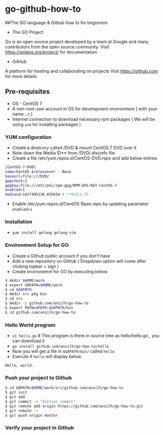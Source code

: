 # go-github-how-to

##The GO language & Github how to for beginners

* The GO Project

Go is an open source project developed by a team at Google and many contributors from the open source community. 
Visit https://golang.org/project/ for documentation 

* GitHub 

A platform for hosting and collaborating on projects
Visit https://github.com for more details

## Pre-requisites

* OS - CentOS 7 
* A non-root user account in OS for development environment [ with your name ;-) ]
* Internet connection to download necessary rpm packages ( We will be using `yum` for installing packages )

### YUM configuration

* Create a diretcory called /DVD & mount CentOS 7 DVD over it
* Note down the Media ID** from /DVD/.discinfo file
* Create a file /etc/yum.repos.d/CentOS-DVD.repo and add below entries
```bash
[CentOS-7-DVD]
name=CentOS-$releasever - Base
baseurl=file:///DVD/
gpgcheck=1
gpgkey=file:///etc/pki/rpm-gpg/RPM-GPG-KEY-CentOS-7
enabled=1
mediaid=1427495138.035654 # **Media ID 
```

* Enable /etc/yum.repos.d/CentOS-Base.repo by updating parameter `enabled=1`

### Installation

* `yum install golang golang-vim`

### Environment Setup for GO

* Create a Github public account if you don't have 
* Add a new repository on Github ( Dropdown option will come after clicking topbar + sign )
* Create environemnt for GO by executing below
```bash
$ mkdir $HOME/work
$ export GOPATH=$HOME/work
$ cd $GOPATH
$ mkdir src pkg bin
$ cd src
$ mkdir -p github.com/ansilh/go-how-to
$ export PATH=$PATH:$GOPATH/bin
$ cd github.com/ansilh/go-how-to
```

### Hello World program

* `vi hello.go` # This program is there in source tree as hello/hello.go , you can download it
* `go install github.com/ansilh/go-how-to/hello`
* Now you will get a file in `$GOPATH/bin/` called `hello`
* Execute it `hello` will display below

`Hello, world.`

### Push your project to Github

```bash
$ cd GOPATH=$HOME/work/src/github.com/ansilh/go-how-to
$ git init
$ git add .
$ git commit -m "Initial commit"
$ git remote add origin https://github.com/ansilh/go-how-to.git
$ git remote -v
$ git push origin master
```

### Verify your project in Github
